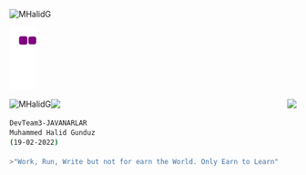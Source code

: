 
 <p align="left"> <img src="https://komarev.com/ghpvc/?username=MHalidG&label=Profile%20views&color=0e75b6&style=flat" alt="MHalidG" /> </p>


<!-- ![](https://visitor-badge.glitch.me/badge?page_id=MHalidG.MHalidG) -->


![snake gif](https://github.com/MHalidG/MHalidG/blob/output/github-contribution-grid-snake.gif)
 



<p><img align="left" src="https://github-readme-streak-stats.herokuapp.com/?user=MHalidG&" alt="MHalidG" /></p>



<img src="https://github-readme-stats.vercel.app/api/top-langs/?username=MHalidG"  align="right">
</font>

![](https://github-profile-summary-cards.vercel.app/api/cards/profile-details?username=MHalidG&theme=dracula)



```bash
DevTeam3-JAVANARLAR
Muhammed Halid Gunduz 
(19-02-2022)

>"Work, Run, Write but not for earn the World. Only Earn to Learn"
```

